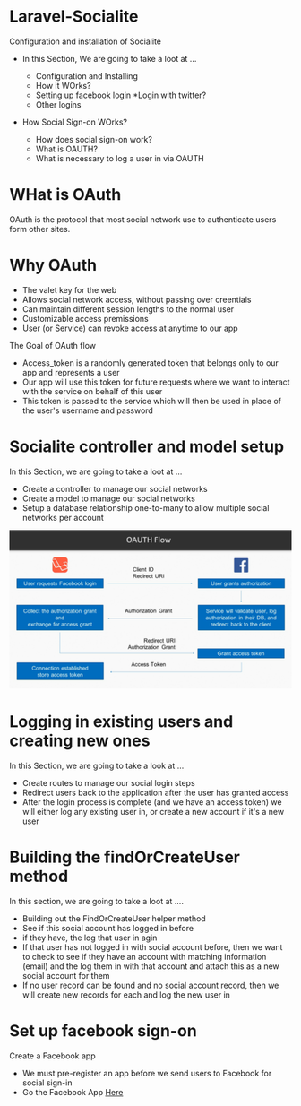 # Laravel-Socialite
Configuration and installation of Socialite

* In this Section, We are going to take a loot at ...
	* Configuration and Installing
	* How it WOrks?
	* Setting up facebook login
	*Login with twitter?
	* Other logins


* How Social Sign-on WOrks?
	* How does social sign-on work?
	* What is OAUTH?
	* What is necessary to log a user in via OAUTH

# WHat is OAuth
OAuth is the protocol that most social network use to authenticate users form other sites.

# Why OAuth
* The valet key for the web
* Allows social network access, without passing over creentials
* Can maintain different session lengths to the normal user
* Customizable access premissions
* User (or Service) can revoke access at anytime to our app

The Goal of OAuth flow
* Access_token is a randomly generated token that belongs only to our app and represents a user
* Our app will use this token for future requests where we want to interact with the service on behalf of this user
* This token is passed to the service which will then be used in place of the user's username and password

# Socialite controller and model setup
In this Section, we are going to take a loot at ...
* Create a controller to manage our social networks
* Create a model to manage our social networks
* Setup a database relationship one-to-many to allow multiple social networks per account


![Image of Yaktocat](oauth.png)


# Logging in existing users and creating new ones
In this Section, we are going to take a look at ...
* Create routes to manage our social login steps
* Redirect users back to the application after the user has granted access
* After the login process is complete (and we have an access token) we will either log any existing  user in, or create a new account if it's a new user


# Building the findOrCreateUser method
In this section, we are going to take a loot at ....
* Building out the FindOrCreateUser helper method
* See if this social account has logged in before
* if they have, the log that user in agin
* If that user has not logged in with social account before, then we want to check to see if they have an account with matching information (email) and the log them in with that account and attach this as a new social account for them
* If no user record can be found and no social account record, then we will create new records for each and log the new user in

# Set up facebook sign-on
Create a Facebook app
* We must pre-register an app before we send users to Facebook for social sign-in
* Go the Facebook App [Here](https://developers.facebook.com/apps)